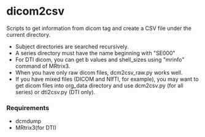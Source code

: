 # dicom2csv

Scripts to get information from dicom tag and create a CSV file under the current directory.
- Subject directories are searched recursively.
- A series directory must have the name beginning with "SE000"
- For DTI dicom, you can get b values and shell_sizes using "mrinfo" command of MRtrix3.
- When you have only raw dicom files, dcm2csv_raw.py works well.
- If you have mixed files (DICOM and NIfTI, for example), you may want to get dicom files into org_data directory and use dcm2csv.py (for all series) or dti2csv.py (DTI only).

### Requirements
- dcmdump
- MRtrix3(for DTI)
